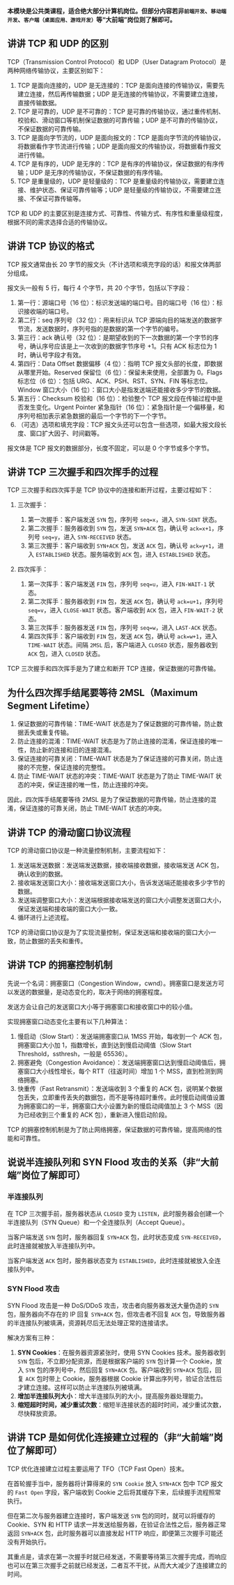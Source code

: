 **本模块是公共类课程，适合绝大部分计算机岗位。但部分内容若非`前端开发`、`移动端开发`、`客户端（桌面应用、游戏开发）`等“大前端”岗位则了解即可。**

## 讲讲 TCP 和 UDP 的区别

TCP（Transmission Control Protocol）和 UDP（User Datagram Protocol）是两种网络传输协议，主要区别如下：

1. TCP 是面向连接的，UDP 是无连接的：TCP 是面向连接的传输协议，需要先建立连接，然后再传输数据；UDP 是无连接的传输协议，不需要建立连接，直接传输数据。
2. TCP 是可靠的，UDP 是不可靠的：TCP 是可靠的传输协议，通过重传机制、校验和、滑动窗口等机制保证数据的可靠传输；UDP 是不可靠的传输协议，不保证数据的可靠传输。
3. TCP 是面向字节流的，UDP 是面向报文的：TCP 是面向字节流的传输协议，将数据看作字节流进行传输；UDP 是面向报文的传输协议，将数据看作报文进行传输。
4. TCP 是有序的，UDP 是无序的：TCP 是有序的传输协议，保证数据的有序传输；UDP 是无序的传输协议，不保证数据的有序传输。
5. TCP 是重量级的，UDP 是轻量级的：TCP 是重量级的传输协议，需要建立连接、维护状态、保证可靠传输等；UDP 是轻量级的传输协议，不需要建立连接、不保证可靠传输等。

TCP 和 UDP 的主要区别是连接方式、可靠性、传输方式、有序性和重量级程度，根据不同的需求选择合适的传输协议。

## 讲讲 TCP 协议的格式

TCP 报文通常由长 20 字节的报文头（不计选项和填充字段的话）和报文体两部分组成。

报文头一般有 5 行，每行 4 个字节，共 20 个字节，包括以下字段：

1. 第一行：源端口号（16 位）：标识发送端的端口号。目的端口号（16 位）：标识接收端的端口号。
2. 第二行：seq 序列号（32 位）：用来标识从 TCP 源端向目的端发送的数据字节流，发送数据时，序列号指的是数据的第一个字节的编号。
3. 第三行：ack 确认号（32 位）：是期望收到的下一次数据的第一个字节的序号，确认序号应该是上一次收到的数据字节序号 +1。只有 ACK 标志位为 1 时，确认号字段才有效。
4. 第四行：Data Offset 数据偏移（4 位）：指明 TCP 报文头部的长度，即数据从哪里开始。Reserved 保留位（6 位）：保留未来使用，全部置为 0。Flags 标志位（6 位）：包括 URG、ACK、PSH、RST、SYN、FIN 等标志位。Window 窗口大小（16 位）：窗口大小是指发送端还能接收多少字节的数据。
5. 第五行：Checksum 校验和（16 位）：检验整个 TCP 报文段在传输过程中是否发生变化。Urgent Pointer 紧急指针（16 位）：紧急指针是一个偏移量，和序列号相加表示紧急数据的最后一个字节的下一个字节。
6. （可选）选项和填充字段：TCP 报文头还可以包含一些选项，如最大报文段长度、窗口扩大因子、时间戳等。

报文体是 TCP 报文的数据部分，长度不固定，可以是 0 个字节或多个字节。

## 讲讲 TCP 三次握手和四次挥手的过程

TCP 三次握手和四次挥手是 TCP 协议中的连接和断开过程，主要过程如下：

1. 三次握手：
   1. 第一次握手：客户端发送 `SYN` 包，序列号 `seq=x`，进入 `SYN-SENT` 状态。
   2. 第二次握手：服务器收到 `SYN` 包，发送 `SYN+ACK` 包，确认号 `ack=x+1`，序列号 `seq=y`，进入 `SYN-RECEIVED` 状态。
   3. 第三次握手：客户端收到 `SYN+ACK` 包，发送 `ACK` 包，确认号 `ack=y+1`，进入 `ESTABLISHED` 状态。服务端收到 `ACK` 包，进入 `ESTABLISHED` 状态。

2. 四次挥手：
   1. 第一次挥手：客户端发送 `FIN` 包，序列号 `seq=u`，进入 `FIN-WAIT-1` 状态。
   2. 第二次挥手：服务器收到 `FIN` 包，发送 `ACK` 包，确认号 `ack=u+1`，序列号 `seq=v`，进入 `CLOSE-WAIT` 状态。客户端收到 `ACK` 包，进入 `FIN-WAIT-2` 状态。
   3. 第三次挥手：服务器发送 `FIN` 包，序列号 `seq=w`，进入 `LAST-ACK` 状态。
   4. 第四次挥手：客户端收到 `FIN` 包，发送 `ACK` 包，确认号 `ack=w+1`，进入 `TIME-WAIT` 状态。间隔 `2MSL` 后，客户端进入 `CLOSED` 状态，服务器收到 `ACK` 包，进入 `CLOSED` 状态。

TCP 三次握手和四次挥手是为了建立和断开 TCP 连接，保证数据的可靠传输。

## 为什么四次挥手结尾要等待 2MSL（Maximum Segment Lifetime）

1. 保证数据的可靠传输：TIME-WAIT 状态是为了保证数据的可靠传输，防止数据丢失或重复传输。
2. 防止连接的混淆：TIME-WAIT 状态是为了防止连接的混淆，保证连接的唯一性，防止新的连接和旧的连接混淆。
3. 保证连接的可靠关闭：TIME-WAIT 状态是为了保证连接的可靠关闭，防止连接的不完整，保证连接的完整性。
4. 防止 TIME-WAIT 状态的冲突：TIME-WAIT 状态是为了防止 TIME-WAIT 状态的冲突，保证连接的唯一性，防止连接的冲突。

因此，四次挥手结尾要等待 2MSL 是为了保证数据的可靠传输，防止连接的混淆，保证连接的可靠关闭，防止 TIME-WAIT 状态的冲突。

## 讲讲 TCP 的滑动窗口协议流程

TCP 的滑动窗口协议是一种流量控制机制，主要流程如下：

1. 发送端发送数据：发送端发送数据，接收端接收数据，接收端发送 ACK 包，确认收到的数据。
2. 接收端发送窗口大小：接收端发送窗口大小，告诉发送端还能接收多少字节的数据。
3. 发送端调整窗口大小：发送端根据接收端发送的窗口大小调整发送窗口大小，保证发送端和接收端的窗口大小一致。
4. 循环进行上述流程。

TCP 的滑动窗口协议是为了实现流量控制，保证发送端和接收端的窗口大小一致，防止数据的丢失和重传。

## 讲讲 TCP 的拥塞控制机制

先说一个名词：拥塞窗口（Congestion Window，cwnd）。拥塞窗口是发送方可以发送的数据量，是动态变化的，取决于网络的拥塞程度。

发送方会让自己的发送窗口大小等于拥塞窗口和接收窗口中的较小值。

实现拥塞窗口动态变化主要有以下几种算法：

1. 慢启动（Slow Start）：发送端拥塞窗口从 1MSS 开始，每收到一个 ACK 包，拥塞窗口大小加 1，指数增长，直到达到慢启动阈值（Slow Start Threshold，ssthresh，一般是 65536）。
2. 拥塞避免（Congestion Avoidance）：发送端拥塞窗口达到慢启动阈值后，拥塞窗口大小线性增长，每个 RTT（往返时间）增加 1 个 MSS，直到检测到网络拥塞。
3. 快重传（Fast Retransmit）：发送端收到 3 个重复的 ACK 包，说明某个数据包丢失，立即重传丢失的数据包，而不是等待超时重传。此时慢启动阈值设置为拥塞窗口的一半，拥塞窗口大小设置为新的慢启动阈值加上 3 个 MSS（因为已经收到三个重复的 ACK 包），重新进入慢启动阶段。

TCP 的拥塞控制机制是为了防止网络拥塞，保证数据的可靠传输，提高网络的性能和可靠性。

## 说说半连接队列和 SYN Flood 攻击的关系（非“大前端”岗位了解即可）

### 半连接队列

在 TCP 三次握手前，服务器状态从 `CLOSED` 变为 `LISTEN`，此时服务器会创建一个半连接队列（SYN Queue）和一个全连接队列（Accept Queue）。

当客户端发送 `SYN` 包时，服务器回复 `SYN+ACK` 包，此时状态变成 `SYN-RECEIVED`，此时连接就被放入半连接队列中。

当客户端发送 `ACK` 包时，服务器状态变为 `ESTABLISHED`，此时连接就被放入全连接队列中。

### SYN Flood 攻击

SYN Flood 攻击是一种 DoS/DDoS 攻击，攻击者向服务器发送大量伪造的 `SYN` 包，服务器向不存在的 IP 回复 `SYN+ACK` 包，但攻击者不回复 `ACK` 包，导致服务器的半连接队列被填满，资源耗尽后无法处理正常的连接请求。

解决方案有三种：

1. **SYN Cookies**：在服务器资源紧张时，使用 SYN Cookies 技术。服务器收到 `SYN` 包后，不立即分配资源，而是根据客户端的 `SYN` 包计算一个 Cookie，放入 `SYN` 包的序列号中，然后回复 `SYN+ACK` 包。客户端收到 `SYN+ACK` 包后，回复 `ACK` 包时带上 Cookie，服务器根据 Cookie 计算出序列号，验证合法性后才建立连接。这样可以防止半连接队列被填满。
2. **增加半连接队列大小**：增大半连接队列的大小，提高服务器处理能力。
3. **缩短超时时间，减少重试次数**：缩短半连接状态的超时时间，减少重试次数，尽快释放资源。

## 讲讲 TCP 是如何优化连接建立过程的（非“大前端”岗位了解即可）

TCP 优化连接建立过程主要运用了 TFO（TCP Fast Open）技末。

在首轮握手当中，服务器将计算得来的 `SYN Cookie` 放入 `SYN+ACK` 包中 TCP 报文的 `Fast Open` 字段，客户端收到 Cookie 之后将其缓存下来，后续握手流程照常执行。

但在第二次与服务器建立连接时，客户端发送 `SYN` 包的同时，就可以将缓存的 Cookie、SYN 和 HTTP 请求一并发送给服务器，在验证合法性之后，服务器正常返回 `SYN+ACK` 包，此时服务器可以直接发起 HTTP 响应，即便第三次握手可能还没有开始执行。

其重点是，请求在第一次握手时就已经发送，不需要等待第三次握手完成，而响应也可以在第三次握手之前就已经发送，二者互不干扰，从而大大减少了连接建立的时间。